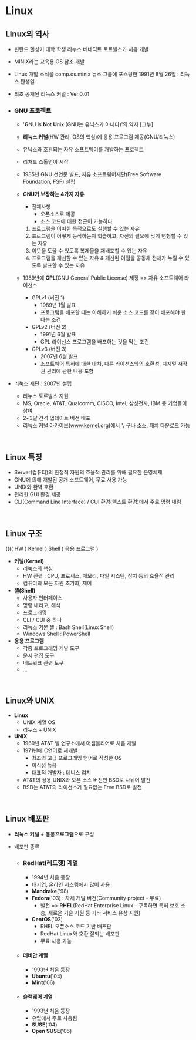 # Linux

## Linux의 역사

- 핀란드 헬싱키 대학 학생 리누스 베네딕트 토르발스가 처음 개발

- MINIX라는 교육용 OS 참조 개발

- Linux 개발 소식을 comp.os.minix 뉴스 그룹에 포스팅한 1991년 8월 26일 : 리눅스 탄생일

- 최초 공개된 리눅스 커널 : Ver.0.01

- ### **GNU 프로젝트**

  - '**G**NU is **N**ot **U**nix (GNU는 유닉스가 아니다)'의 약자 [그누]

  - **리눅스 커널**(HW 관리, OS의 핵심)에 응용 프로그램 제공(GNU/리눅스)

  - 유닉스와 호환되는 자유 소프트웨어를 개발하는 프로젝트

  - 리처드 스톨먼이 시작

  - 1985년 GNU 선언문 발표, 자유 소프트웨어재단(Free Software Foundation, FSF) 설립

  - **GNU가 보장하는 4가지 자유**

    - 전제사항
      - 오픈소스로 제공
      - 소스 코드에 대한 접근이 가능하다

    1. 프로그램을 어떠한 목적으로도 실행할 수 있는 자유
    2. 프로그램이 어떻게 동작하는지 학습하고, 자신의 필요에 맞게 변형할 수 있는 자유
    3. 이웃을 도울 수 있도록 복제물을 재배포할 수 있는 자유
    4. 프로그램을 개선할 수 있는 자유 & 개선된 이점을 공동체 전체가 누릴 수 있도록 발표할 수 있는 자유

  - 1989년에 **GPL**(GNU General Public License) 제정 => 자유 소프트웨어 라이선스

    - GPLv1 (버전 1)
      - 1989년 1월 발표
      - 프로그램을 배포할 때는 이해하기 쉬운 소스 코드를 같이 배포해야 한다는 조건
    - GPLv2 (버전 2)
      - 1991년 6월 발표
      - GPL 라이선스 프로그램을 배포하는 것을 막는 조건
    - GPLv3 (버전 3)
      - 2007년 6월 발표
      - 소프트웨어 특허에 대한 대처, 다른 라이선스와의 호환성, 디지털 저작권 권리에 관한 내용 포함

- 리눅스 재단 : 2007년 설립

  - 리누스 토르발스 지원
  - MS, Oracle, AT&T, Qualcomm, CISCO, Intel, 삼성전자, IBM 등 기업들이 참여
  - 2~3달 간격 업데이트 버전 배포
  - 리눅스 커널 아카이브(www.kernel.org)에서 누구나 소스, 패치 다운로드 가능

<br />

## Linux 특징

- Server(컴퓨터)의 한정적 자원의 효율적 관리를 위해 필요한 운영체제
- GNU에 의해 개발된 공개 소프트웨어, 무료 사용 가능
- UNIX와 완벽 호환
- 편리한 GUI 환경 제공
- CLI(Command Line Interface) / CUI 환경(텍스트 환경)에서 주로 명령 내림

<br />

## Linux 구조

((((  HW  )  Kernel  )  Shell  )  응용 프로그램  )

- **커널(Kernel)**
  - 리눅스의 핵심
  - HW 관련 : CPU, 프로세스, 메모리, 파일 시스템, 장치 등의 효율적 관리
  - 컴퓨터의 모든 자원 초기화, 제어
- **셸(Shell)**
  - 사용자 인터페이스
  - 명령 내리고, 해석
  - 프로그래밍
  - CLI / CUI 중 하나
  - 리눅스 기본 셸 : Bash Shell(Linux Shell)
  - Windows Shell : PowerShell
- **응용 프로그램**
  - 각종 프로그래밍 개발 도구
  - 문서 편집 도구
  - 네트워크 관련 도구
  - ...

<br />

## Linux와 UNIX

- **Linux**
  - UNIX 계열 OS
  - 리누스 + UNIX
- **UNIX**
  - 1969년 AT&T 벨 연구소에서 어셈블리어로 처음 개발
  - 1971년에 C언어로 재개발
    - 최초의 고급 프로그래밍 언어로 작성한 OS
    - 이식성 높음
    - 대표적 개발자 : 데니스 리치
  - AT&T의 상용 UNIX와 오픈 소스 버전인 BSD로 나뉘어 발전
  - BSD는 AT&T의 라이선스가 필요없는 Free BSD로 발전

<br />

## Linux 배포판

- **리눅스 커널** + **응용프로그램**으로 구성

- 배포판 종류

  - ### RedHat(레드햇) 계열

    - 1994년 처음 등장
    - 대기업, 온라인 시스템에서 많이 사용
    - **Mandrake**('98)
    - **Fedora**('03) : 자체 개발 버전(Community project - 무료)
      - 발전 => **RHEL**(RedHat Enterprise Linux - 구독하면 특허 보호 소송, 새로운 기술 지원 등 기타 서비스 유상 지원)
    - **CentOS**('03)
      - RHEL 오픈소스 코드 기반 배포판
      - RedHat Linux와 호환 잘되는 배포판
      - 무료 사용 가능

  - #### 데비안 계열

    - 1993년 처음 등장
    - **Ubuntu**('04)
    - **Mint**('06)

  - #### 슬랙웨어 계열

    - 1993년 처음 등장
    - 유럽에서 주로 사용됨
    - **SUSE**('04)
    - **Open SUSE**('06)

<br />